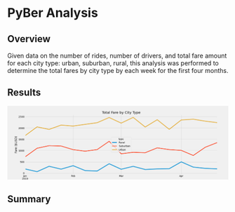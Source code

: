 # PyBer Analysis

## Overview

Given data on the number of rides, number of drivers, and total fare amount for each city type: urban, suburban, rural, this analysis was performed to determine the total fares by city type by each week for the first four months.

## Results

![Total Fares by City Type](https://github.com/MattK1454/PyBer_Analysis/blob/main/analysis/PyBer_fare_summary.png)


## Summary
